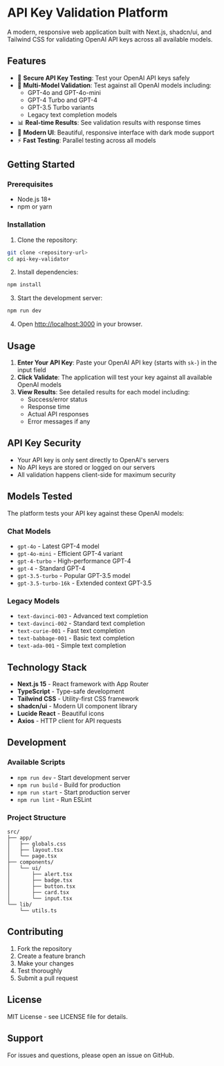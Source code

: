 # API Key Validation Platform

A modern, responsive web application built with Next.js, shadcn/ui, and Tailwind CSS for validating OpenAI API keys across all available models.

## Features

- 🔐 **Secure API Key Testing**: Test your OpenAI API keys safely
- 🤖 **Multi-Model Validation**: Test against all OpenAI models including:
  - GPT-4o and GPT-4o-mini
  - GPT-4 Turbo and GPT-4
  - GPT-3.5 Turbo variants
  - Legacy text completion models
- 📊 **Real-time Results**: See validation results with response times
- 🎨 **Modern UI**: Beautiful, responsive interface with dark mode support
- ⚡ **Fast Testing**: Parallel testing across all models

## Getting Started

### Prerequisites

- Node.js 18+ 
- npm or yarn

### Installation

1. Clone the repository:
```bash
git clone <repository-url>
cd api-key-validator
```

2. Install dependencies:
```bash
npm install
```

3. Start the development server:
```bash
npm run dev
```

4. Open [http://localhost:3000](http://localhost:3000) in your browser.

## Usage

1. **Enter Your API Key**: Paste your OpenAI API key (starts with `sk-`) in the input field
2. **Click Validate**: The application will test your key against all available OpenAI models
3. **View Results**: See detailed results for each model including:
   - Success/error status
   - Response time
   - Actual API responses
   - Error messages if any

## API Key Security

- Your API key is only sent directly to OpenAI's servers
- No API keys are stored or logged on our servers
- All validation happens client-side for maximum security

## Models Tested

The platform tests your API key against these OpenAI models:

### Chat Models
- `gpt-4o` - Latest GPT-4 model
- `gpt-4o-mini` - Efficient GPT-4 variant
- `gpt-4-turbo` - High-performance GPT-4
- `gpt-4` - Standard GPT-4
- `gpt-3.5-turbo` - Popular GPT-3.5 model
- `gpt-3.5-turbo-16k` - Extended context GPT-3.5

### Legacy Models
- `text-davinci-003` - Advanced text completion
- `text-davinci-002` - Standard text completion
- `text-curie-001` - Fast text completion
- `text-babbage-001` - Basic text completion
- `text-ada-001` - Simple text completion

## Technology Stack

- **Next.js 15** - React framework with App Router
- **TypeScript** - Type-safe development
- **Tailwind CSS** - Utility-first CSS framework
- **shadcn/ui** - Modern UI component library
- **Lucide React** - Beautiful icons
- **Axios** - HTTP client for API requests

## Development

### Available Scripts

- `npm run dev` - Start development server
- `npm run build` - Build for production
- `npm run start` - Start production server
- `npm run lint` - Run ESLint

### Project Structure

```
src/
├── app/
│   ├── globals.css
│   ├── layout.tsx
│   └── page.tsx
├── components/
│   └── ui/
│       ├── alert.tsx
│       ├── badge.tsx
│       ├── button.tsx
│       ├── card.tsx
│       └── input.tsx
└── lib/
    └── utils.ts
```

## Contributing

1. Fork the repository
2. Create a feature branch
3. Make your changes
4. Test thoroughly
5. Submit a pull request

## License

MIT License - see LICENSE file for details.

## Support

For issues and questions, please open an issue on GitHub.
